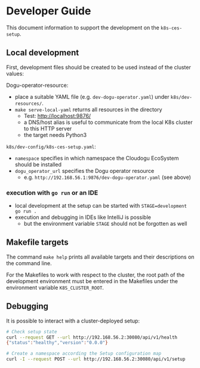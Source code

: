 # Developer Guide

This document information to support the development on the `k8s-ces-setup`.

## Local development

First, development files should be created to be used instead of the cluster values:

Dogu-operator-resource:
- place a suitable YAML file (e.g. `dev-dogu-operator.yaml`) under `k8s/dev-resources/`.
- `make serve-local-yaml` returns all resources in the directory
   - Test: [http://localhost:9876/](http://localhost:9876/)
   - a DNS/host alias is useful to communicate from the local K8s cluster to this HTTP server
   - the target needs Python3

`k8s/dev-config/k8s-ces-setup.yaml`:
- `namespace` specifies in which namespace the Cloudogu EcoSystem should be installed
- `dogu_operator_url` specifies the Dogu operator resource
   - e.g. `http://192.168.56.1:9876/dev-dogu-operator.yaml` (see above)

### execution with `go run` or an IDE

- local development at the setup can be started with `STAGE=development go run .`
- execution and debugging in IDEs like IntelliJ is possible
   - but the environment variable `STAGE` should not be forgotten as well

## Makefile targets

The command `make help` prints all available targets and their descriptions on the command line.

For the Makefiles to work with respect to the cluster, the root path of the development environment must be entered in the
Makefiles under the environment variable `K8S_CLUSTER_ROOT`.

## Debugging

It is possible to interact with a cluster-deployed setup:

```bash
# Check setup state
curl --request GET --url http://192.168.56.2:30080/api/v1/health
{"status":"healthy","version":"0.0.0"}

# Create a namespace according the Setup configuration map
curl -I --request POST --url http://192.168.56.2:30080/api/v1/setup
```
